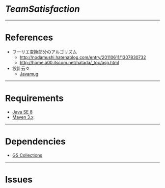 # *TeamSatisfaction*

---------------

# References

 * フーリエ変換部分のアルゴリズム
    * http://nodamushi.hatenablog.com/entry/20110611/1307830732
    * http://home.a00.itscom.net/hatada/_toc/asp.html
 * 設計云々
    * [Javamug](http://bitbucket.org/htamada/javamug)

---------------

# Requirements

* [Java SE 8](http://www.oracle.com/technetwork/java/javase/overview/index.html)
* [Maven 3.x](http://maven.apache.org/)

---------------

# Dependencies

* [GS Collections](https://github.com/goldmansachs/gs-collections)

---------------

# Issues
